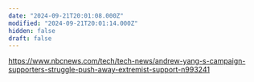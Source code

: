 ```yaml
---
date: "2024-09-21T20:01:08.000Z"
modified: "2024-09-21T20:01:14.000Z"
hidden: false
draft: false
---
```

<https://www.nbcnews.com/tech/tech-news/andrew-yang-s-campaign-supporters-struggle-push-away-extremist-support-n993241>